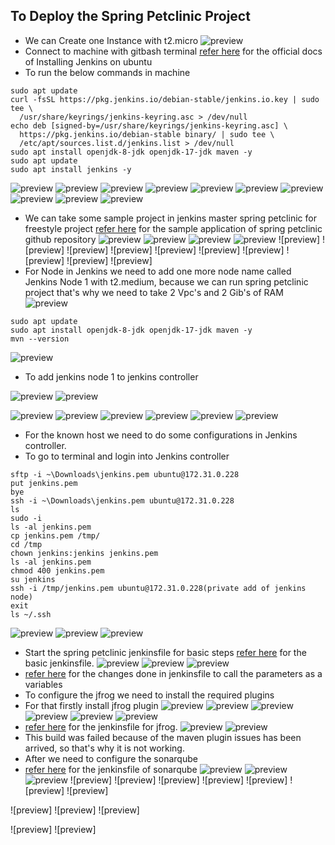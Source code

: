 To Deploy the Spring Petclinic Project
-----------------------------
* We can Create one Instance with t2.micro 
![preview](Images/jenkins1.png)
* Connect to machine with gitbash terminal
[refer here](https://www.jenkins.io/doc/book/installing/linux/#long-term-support-release) for the official docs of Installing Jenkins on ubuntu
* To run the below commands in machine
```
sudo apt update
curl -fsSL https://pkg.jenkins.io/debian-stable/jenkins.io.key | sudo tee \
  /usr/share/keyrings/jenkins-keyring.asc > /dev/null
echo deb [signed-by=/usr/share/keyrings/jenkins-keyring.asc] \
  https://pkg.jenkins.io/debian-stable binary/ | sudo tee \
  /etc/apt/sources.list.d/jenkins.list > /dev/null
sudo apt install openjdk-8-jdk openjdk-17-jdk maven -y
sudo apt update
sudo apt install jenkins -y  
```
![preview](Images/jenkins2.png)
![preview](Images/jenkins3.png)
![preview](Images/jenkins4.png)
![preview](Images/jenkins5.png)
![preview](Images/jenkins6.png)
![preview](Images/jenkins7.png)
![preview](Images/jenkins8.png)
![preview](Images/jenkins9.png)
![preview](Images/jenkins10.png)
![preview](Images/jenkins11.png)
* We can take some sample project in jenkins master spring petclinic for freestyle project
[refer here](https://github.com/qtrajkumarmarch23/spring-petclinic) for the sample application of spring petclinic github repository
![preview](Images/jenkins13.png)
![preview](Images/jenkins14.png)
![preview](Images/jenkins15.png)
![preview](Images/jenkins16.png)
![preview]
![preview]
![preview]
![preview]
![preview]
![preview]
![preview]
![preview]
![preview]
![preview]
* For Node in Jenkins we need to add one more node name called Jenkins Node 1 with t2.medium, because we can run spring petclinic project that's why we need to take 2 Vpc's and 2 Gib's of RAM
![preview](Images/jenkins17.png)
```
sudo apt update
sudo apt install openjdk-8-jdk openjdk-17-jdk maven -y
mvn --version
```
![preview](Images/jenkins18.png)
* To add jenkins node 1 to jenkins controller

![preview](Images/jenkins19.png)
![preview](Images/jenkins20.png)

![preview](Images/jenkins21.png)
![preview](Images/jenkins22.png)
![preview](Images/jenkins25.png)
![preview](Images/jenkins23.png)
![preview](Images/jenkins24.png)
![preview](Images/jenkins26.png)
* For the known host we need to do some configurations in Jenkins controller.
* To go to terminal and login into Jenkins controller
```
sftp -i ~\Downloads\jenkins.pem ubuntu@172.31.0.228
put jenkins.pem
bye
ssh -i ~\Downloads\jenkins.pem ubuntu@172.31.0.228
ls
sudo -i
ls -al jenkins.pem
cp jenkins.pem /tmp/
cd /tmp
chown jenkins:jenkins jenkins.pem
ls -al jenkins.pem
chmod 400 jenkins.pem
su jenkins
ssh -i /tmp/jenkins.pem ubuntu@172.31.0.228(private add of jenkins node)
exit
ls ~/.ssh
```
![preview](Images/jenkins27.png)
![preview](Images/jenkins28.png)
![preview](Images/jenkins29.png)
* Start the spring petclinic jenkinsfile for basic steps
[refer here](https://github.com/qtrajkumarmarch23/spring-petclinic/commit/759cd49a1134904840abae22bffd40c425f154ef) for the basic jenkinsfile.
![preview](Images/jenkins30.png)
![preview](Images/jenkins31.png)
![preview](Images/jenkins32.png)
* [refer here](https://github.com/qtrajkumarmarch23/spring-petclinic/commit/c8b92925fa78966ea6e4a74f3ac259c641d078ef) for the changes done in jenkinsfile to call the parameters as a variables
* To configure the jfrog we need to install the required plugins 
* For that firstly install jfrog plugin
![preview](Images/jenkins33.png)
![preview](Images/jenkins34.png)
![preview](Images/jenkins35.png)
![preview](Images/jenkins36.png)
![preview](Images/jenkins37.png)
![preview](Images/jenkins38.png)
* [refer here](https://github.com/qtrajkumarmarch23/spring-petclinic/commit/53e410513a215d2d1f89db565e41dde0ba3a2c4c) for the jenkinsfile for jfrog.
![preview](Images/jenkins39.png)
![preview](Images/jenkins40.png)
* This build was failed because of the maven plugin issues has been arrived, so that's why it is not working.
* After we need to configure the sonarqube
* [refer here](https://github.com/qtrajkumarmarch23/spring-petclinic/commit/ac9265e530968dd6b57f9892f4ad10ed6cccde62) for the jenkinsfile of sonarqube
![preview](Images/jenkins42.png)
![preview](Images/jenkins41.png)
![preview](Images/jenkins43.png)
![preview]
![preview]
![preview]
![preview]
![preview]
![preview]
![preview]

![preview]
![preview]
![preview]

![preview]
![preview]